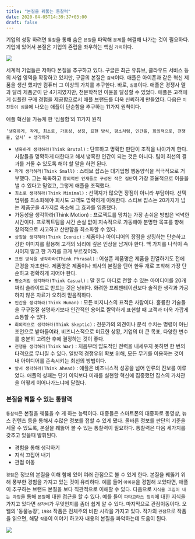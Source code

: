 ```yaml
---
title: "본질을 꿰뚫는 통찰력"
date: 2020-04-05T14:39:37+03:00
draft: false
---
```


기업의 성장 하려면 `통찰`을 통해 숨은 `본질`을 파악해 `문제`를 해결해 나가는 것이 필요하다. 기업에 있어서 본질은 기업의 존립을 좌우하는 핵심 `가치`이다.

![](../idea.png)

세계적 기업들은 저마다 본질을 추구하고 있다. 구글은 최근 유튜브, 클라우드 서비스 등의 사업 영역을 확장하고 있지만, 구글의 본질은 `검색`이다. 애플은 아이폰과 같은 혁신 제품을 생산 했지만 컴퓨터 그 이상의 가치를 추구한다. 바로, `심플`이다. 애플은 경쟁사 델과 달리 제품군이 단 4가지였지만, 천문학적인 이윤을 달성할 수 있었다. 애플은 고객에게 심플한 구매 경험을 제공함으로서 애플 브랜드를 더욱 신뢰하게 만들었다. 다음은 `미친듯이 심플`에 나오는 애플이 단순함을 추구하는 11가지 원칙이다.



애플 혁신을 가능케 한 ‘심플함’의 11가지 원칙

```
‘냉혹하게, 작게, 최소로, 가동성, 상징, 표현 방식, 평소처럼, 인간을, 회의적으로, 전쟁을, 앞서’ + 생각하라
```

- `냉혹하게 생각하라(Think Brutal)` : 단호하고 명확한 판단이 조직을 나아가게 한다. 사람들을 명확하게 대한다고 해서 냉혹한 인간이 되는 것은 아니다. 팀이 최선의 결과를 거둘 수 있도록 해야 할 말을 하면 된다.
- `작게 생각하라(Think Small)` : 스티브 잡스는 대기업형 행동양식을 적극적으로 거부했다. 그는 똑똑하고 `창의적인 인재들로 구성된 작은 집단`이 가장 효율적으로 이윤을 낼 수 있다고 믿었고, 그렇게 애플을 조직했다.
- `최소로 생각하라(Think Minimal)` : 선택지가 많으면 장점이 아니라 부담이다. 선택 범위를 최소화해야 회사도 고객도 명확하게 이해한다. 스티브 잡스는 20가지가 넘는 제품군을 4가지로 축소해 그 효과를 입증했다.
- 가동성을 생각하라(Think Motion) : 프로젝트를 망치는 가장 손쉬운 방법은 넉넉한 시간이다. 프로젝트팀을 시간 손실 없이 지속적으로 가동해야 분명한 목표를 향해 창의적으로 사고하고 산만함을 최소화할 수 있다.
- `상징을 생각하라(Think Iconic)` : 제품이나 아이디어의 장점을 상징하는 단순하고 강한 이미지를 활용해 고객의 뇌리에 깊은 인상을 남겨야 한다. 백 가지를 나직이 속사이지 말고 한 가지를 크게 부르짖어라.
- `표현 방식을 생각하라(Think Phrasal)` : 어설픈 제품명은 제품을 진열하기도 전에 곤경을 자초한다. 제품명은 제품이나 회사의 본질을 단어 한두 개로 포착해 가장 단순하고 평확하게 지어야 한다.
- `평소처럼 생각하라(Think Casual)` : 말 한두 마디로 전할 수 있는 아이디어를 20개짜리 슬라이드로 만드는 것은 낭비다. 화려한 프레젠테이션보다 솔직한 생각과 가공하지 않은 자료가 오히려 믿음직하다.
- `인간을 생각하라(Think Human)` : 모든 비지니스의 표적은 사람이다. 훌륭한 기술들을 구구절절 설명하기보다 인간적인 용어로 짤막하게 표현할 때 고객과 더욱 가깝게 소통할 수 있다.
- `회의적으로 생각하라(Think Skeptic)` : 전문가의 의견이나 분석 수치는 명령이 아닌 조언으로 받아들여라, 비즈니스적으로 미묘한 상황, 기업의 더 큰 목표, 다양한 변수를 충분히 고려한 후에 결정하는 것이 좋다.
- `전쟁을 생각하라(Think War)` : 처음부터 압도적인 전력을 내세우지 못하면 한 번의 타격으로 무너질 수 있다. 일방적 경쟁우위 확보 위해, 모든 무기를 이용하는 것이 내 아이디어를 존속시키는 최선의 방법이다.
- `앞서 생각하라(Think Ahead)` : 애플은 비즈니스적 성공을 넘어 인류의 진보를 이루었다. 애플의 성패는 단기 이익보다 미래를 실현할 혁신에 집중했던 잡스의 가치관을 어떻게 이어나가느냐에 달렸다.



### 본질을 꿰뚫 수 있는 통찰력

`통찰력`은 본질을 꿰뚫을 수 게 하는 능력이다. 대중들은 스마트폰의 대중화로 동영상, 뉴스 컨텐츠 등을 통해서 수많은 정보를 접할 수 있게 됐다. 올바른 정보를 판단의 기준을 세울 수 있도록, 본질을 꿰뚫어 볼 수 있는 통찰력이 필요하다. 통찰력은 다음 세가지를 갖추고 있을때 발휘된다.

- 경험을 통해 생각하기
- 지식 끄집어 내기
- 관점 이동

`경험`은 정보의 본질을 이해 함에 있어 여러 관점으로 볼 수 있게 한다. 본질을 꿰뚫기 위해 풍부한 경험을 가지고 있는 것이 유리하다. 예를 들어 `아이폰`을 경험해 보았다면, 애플이 추구하는 브랜드 본질을 보다 직관적으로 이해할 수 있다. 다음으로 `지식을 끄집어 내는 과정`을 통해 `본질`에 대한 접근을 할 수 있다. 예를 들어 `파타고라스 정리`에 대한 지식을 가지고 있다면 `삼각비`가 무엇인지를 좀더 쉽게 알 수 있다. 마지막으로 관점이동이다. 오웰의 '동물농장', `1984` 작품은 전체주의 비판 시각을 가지고 있다.  작가의 `관점`으로 작품을 읽으면, 해당 `작품`이 이야기 하고자 내용의 본질을 파악하는데 도움이 된다.

![](../george-owl.png)

